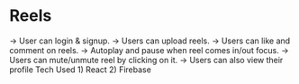 # Reels
-> User can login &amp; signup.  -> Users can upload reels.  -> Users can like and comment on reels.  -> Autoplay and pause when reel comes in/out focus.  -> Users can mute/unmute reel by clicking on it.  -> Users can also view their profile  Tech Used 1) React 2) Firebase
